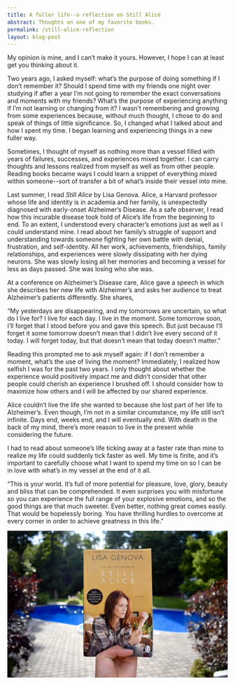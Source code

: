 ```yaml
---
title: A fuller life--a reflection on Still Alice
abstract: Thoughts on one of my favorite books.
permalink: /still-alice-reflection
layout: blog-post
---
```


My opinion is mine, and I can’t make it yours. However, I hope I can at least get you thinking about it.

Two years ago, I asked myself: what’s the purpose of doing something if I don’t remember it? Should I spend time with my friends one night over studying if after a year I’m not going to remember the exact conversations and moments with my friends? What’s the purpose of experiencing anything if I’m not learning or changing from it? I wasn’t remembering and growing from some experiences because, without much thought, I chose to do and speak of things of little significance. So, I changed what I talked about and how I spent my time. I began learning and experiencing things in a new fuller way.

Sometimes, I thought of myself as nothing more than a vessel filled with years of failures, successes, and experiences mixed together. I can carry thoughts and lessons realized from myself as well as from other people. Reading books became ways I could learn a snippet of everything mixed within someone--sort of transfer a bit of what’s inside their vessel into mine.

Last summer, I read *Still Alice* by Lisa Genova. Alice, a Harvard professor whose life and identity is in academia and her family, is unexpectedly diagnosed with early-onset Alzheimer’s Disease. As a safe observer, I read how this incurable disease took hold of Alice’s life from the beginning to end. To an extent, I understood every character’s emotions just as well as I could understand mine. I read about her family’s struggle of support and understanding towards someone fighting her own battle with denial, frustration, and self-identity. All her work, achievements, friendships, family relationships, and experiences were slowly dissipating with her dying neurons. She was slowly losing all her memories and becoming a vessel for less as days passed. She was losing who she was.

At a conference on Alzheimer’s Disease care, Alice gave a speech in which she describes her new life with Alzheimer’s and asks her audience to treat Alzheimer’s patients differently. She shares,

“My yesterdays are disappearing, and my tomorrows are uncertain, so what do I live for? I live for each day. I live in the moment. Some tomorrow soon, I’ll forget that I stood before you and gave this speech. But just because I’ll forget it some tomorrow doesn’t mean that I didn’t live every second of it today. I will forget today, but that doesn’t mean that today doesn’t matter.”

Reading this prompted me to ask myself again: if I don’t remember a moment, what’s the use of living the moment? Immediately, I realized how selfish I was for the past two years. I only thought about whether the experience would positively impact me and didn’t consider that other people could cherish an experience I brushed off. I should consider how to maximize how others and I will be affected by our shared experience.

Alice couldn’t live the life she wanted to because she lost part of her life to Alzheimer’s. Even though, I’m not in a similar circumstance, my life still isn’t infinite. Days end, weeks end, and I will eventually end. With death in the back of my mind, there’s more reason to live in the present while considering the future.

I had to read about someone’s life ticking away at a faster rate than mine to realize my life could suddenly tick faster as well. My time is finite, and it’s important to carefully choose what I want to spend my time on so I can be in love with what’s in my vessel at the end of it all.

“This is your world. It’s full of more potential for pleasure, love, glory, beauty and bliss that can be comprehended. It even surprises you with misfortune so you can experience the full range of your explosive emotions, and so the good things are that much sweeter. Even better, nothing great comes easily. That would be hopelessly boring. You have thrilling hurdles to overcome at every corner in order to achieve greatness in this life.”

<center>
	<img src="./assets/img/blog/still-alice.jpeg" class="blog-photo"/>
</center>

